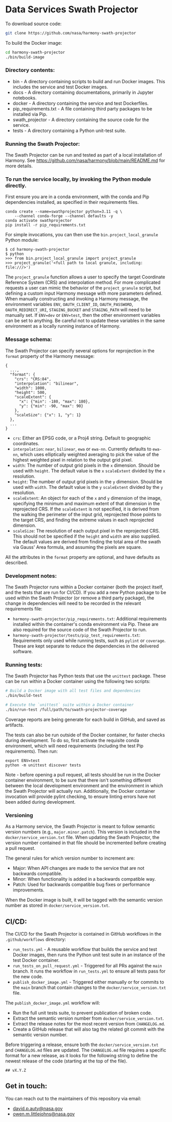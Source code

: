 # Data Services Swath Projector

To download source code:

```bash
git clone https://github.com/nasa/harmony-swath-projector
```

To build the Docker image:

```bash
cd harmony-swath-projector
./bin/build-image
```

### Directory contents:

* bin - A directory containing scripts to build and run Docker images. This
  includes the service and test Docker images.
* docs - A directory containing documentations, primarily in Jupyter notebooks.
* docker - A directory containing the service and test Dockerfiles.
* pip_requirements.txt - A file containing third party packages to be installed
  via Pip.
* swath_projector - A directory containing the source code for the service.
* tests - A directory containing a Python unit-test suite.

### Running the Swath Projector:

The Swath Projector can be run and tested as part of a local installation of
Harmony. See <https://github.com/nasa/harmony/blob/main/README.md> for more
details.

### To run the service locally, by invoking the Python module directly.

First ensure you are in a conda environment, with the conda and Pip dependencies
installed, as specified in their requirements files.

```
conda create --name=swathprojector python=3.11 -q \
    --channel conda-forge --channel defaults -y
conda activate swathprojector
pip install -r pip_requirements.txt
```

For simple invocations, you can then use the `bin.project_local_granule` Python
module:

```
$ cd harmony-swath-projector
$ python
>>> from bin.project_local_granule import project_granule
>>> project_granule('<full path to local granule, including: file:///>')
```

The `project_granule` function allows a user to specify the target
Coordinate Reference System (CRS) and interpolation method. For more
complicated requests a user can mimic the behavior of the `project_granule`
script, but defining a custom input Harmony message with more parameters
defined. When manually constructing and invoking a Harmony message, the
environment variables `ENV`, `OAUTH_CLIENT_ID`, `OAUTH_PASSWORD`,
`OAUTH_REDIRECT_URI`, `STAGING_BUCKET` and `STAGING_PATH` will need to be
manually set. If `ENV=dev` or `ENV=test`, then the other environment variables
can be set to anything. Be careful not to update these variables in the same
environment as a locally running instance of Harmony.

### Message schema:

The Swath Projector can specify several options for reprojection in the
`format` property of the Harmony message:

```
{
  ...,
  "format": {
    "crs": "CRS:84",
    "interpolation": "bilinear",
    "width": 1000,
    "height": 500,
    "scaleExtent": {
      "x": {"min": -180, "max": 180},
	  "y": {"min": -90, "max": 90}
    },
    "scaleSize": {"x": 1, "y": 1}
  },
  ...
}
```

* `crs`: Either an EPSG code, or a Proj4 string. Default to geographic coordinates.
* `interpolation`: `near`, `bilinear`, `ewa` or `ewa-nn`. Currently defaults to
  `ewa-nn`, which uses elliptically weighted averaging to pick the value of the
  highest weighted pixel in relation to the output grid pixel.
* `width`: The number of output grid pixels in the `x` dimension. Should be used
  with `height`. The default value is the `x` `scaleExtent` divided by the `x`
  resolution.
* `height`: The number of output grid pixels in the `y` dimension. Should be used
  with `width`. The default value is the `y` `scaleExtent` divided by the `y`
  resolution.
* `scaleExtent`: An object for each of the `x` and `y` dimension of the image,
  specifying the minimum and maximum extent of that dimension in the reprojected
  CRS. If the `scaleExtent` is not specified, it is derived from the walking the
  perimeter of the input grid, reprojected those points to the target CRS, and
  finding the extreme values in each reprojected dimension.
* `scaleSize`: The resolution of each output pixel in the reprojected CRS. This
  should not be specified if the `height` and `width` are also supplied. The
  default values are derived from finding the total area of the swath via Gauss'
  Area formula, and assuming the pixels are square.

All the attributes in the `format` property are optional, and have defaults as
described.

### Development notes:

The Swath Projector runs within a Docker container (both the project itself,
and the tests that are run for CI/CD). If you add a new Python package to be
used within the Swath Projector (or remove a third party package), the change
in dependencies will need to be recorded in the relevant requirements file:

* `harmony-swath-projector/pip_requirements.txt`: Additional requirements
	installed within the container's conda environment via Pip. These are also
	required for the source code of the Swath Projector to run.
* `harmony-swath-projector/tests/pip_test_requirements.txt`: Requirements only
	used while running tests, such as `pylint` or `coverage`. These are kept
	separate to reduce the dependencies in the delivered software.

### Running tests:

The Swath Projector has Python tests that use the `unittest` package. These can
be run within a Docker container using the following two scripts:

```bash
# Build a Docker image with all test files and dependencies
./bin/build-test

# Execute the `unittest` suite within a Docker container
./bin/run-test /full/path/to/swath-projector-coverage
```
Coverage reports are being generate for each build in GitHub, and saved as
artifacts.

The tests can also be run outside of the Docker container, for faster checks
during development. To do so, first activate the requisite conda environment,
which will need requirements (including the test Pip requirements). Then run:

```
export ENV=test
python -m unittest discover tests
```

Note - before opening a pull request, all tests should be run in the Docker
container environment, to be sure that there isn't something different between
the local development environment and the environment in which the Swath
Projector will actually run. Additionally, the Docker container invocation will
provide pylint checking, to ensure linting errors have not been added during
development.

### Versioning

As a Harmony service, the Swath Projector is meant to follow semantic version
numbers (e.g., `major.minor.patch`). This version is included in the
`docker/service_version.txt` file. When updating the Swath Projector, the
version number contained in that file should be incremented before creating a
pull request.

The general rules for which version number to increment are:

* Major: When API changes are made to the service that are not backwards
  compatible.
* Minor: When functionality is added in a backwards compatible way.
* Patch: Used for backwards compatible bug fixes or performance improvements.

When the Docker image is built, it will be tagged with the semantic version
number as stored in `docker/service_version.txt`.

## CI/CD:

The CI/CD for the Swath Projector is contained in GitHub workflows in the
`.github/workflows` directory:

* `run_tests.yml` - A reusable workflow that builds the service and test Docker
  images, then runs the Python unit test suite in an instance of the test
  Docker container.
* `run_tests_on_pull_request.yml` - Triggered for all PRs against the `main`
  branch. It runs the workflow in `run_tests.yml` to ensure all tests pass for
  the new code.
* `publish_docker_image.yml` - Triggered either manually or for commits to the
  `main` branch that contain changes to the `docker/service_version.txt` file.

The `publish_docker_image.yml` workflow will:

* Run the full unit tests suite, to prevent publication of broken code.
* Extract the semantic version number from `docker/service_version.txt`.
* Extract the release notes for the most recent version from `CHANGELOG.md`.
* Create a GitHub release that will also tag the related git commit with the
  semantic version number.

Before triggering a release, ensure both the `docker/service_version.txt` and
`CHANGELOG.md` files are updated. The `CHANGELOG.md` file requires a specific
format for a new release, as it looks for the following string to define the
newest release of the code (starting at the top of the file).

```
## vX.Y.Z
```

## Get in touch:

You can reach out to the maintainers of this repository via email:

* david.p.auty@nasa.gov
* owen.m.littlejohns@nasa.gov

